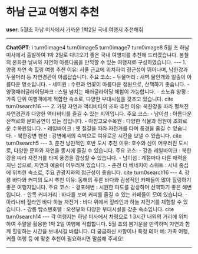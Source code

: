 # 하남 근교 여행지 추천

**user**:
5월초 하남 미사에서 가까운 1박2일 국내 여행지 추천해줘

---

**ChatGPT**:
i turn0image4 turn0image5 turn0image7 turn0image8 5월 초 하남 미사에서 출발하여 1박 2일로 다녀오기 좋은 국내 여행지를 추천해 드리겠습니다. 봄철의 온화한 날씨와 자연의 아름다움을 만끽할 수 있는 여행지로 구성하였습니다. --- 1. 양평 자연 속 힐링 여행 추천 이유: 서울 근교에 위치하여 접근성이 뛰어나며, 남한강과 두물머리 등 자연경관이 아름답습니다. 주요 코스: - 두물머리 : 새벽 물안개와 일출이 아름다운 명소입니다. - 세미원 : 수련과 연꽃이 아름다운 정원으로, 산책하기 좋습니다. - 양평패러글라이딩파크 : 스릴 넘치는 패러글라이딩 체험이 가능합니다. - 소노휴 양평 : 가족 단위 여행객에게 적합한 숙소로, 다양한 부대시설을 갖추고 있습니다. cite turn0search16 --- 2. 가평 자연과 액티비티의 조화 추천 이유: 북한강을 따라 펼쳐진 자연경관과 다양한 액티비티를 즐길 수 있는 지역입니다. 주요 코스: - 남이섬 : 아름다운 산책로와 문화공연이 있는 섬입니다. - 아침고요수목원 : 다양한 식물과 정원이 조화로운 수목원입니다. - 레일바이크 : 옛 철길을 따라 자전거를 타며 풍경을 즐길 수 있습니다. - 북한강변 펜션 : 강변에서의 숙박으로 여유로운 시간을 보낼 수 있습니다. cite turn0search5 --- 3. 춘천 낭만적인 호반 도시 추천 이유: 호수와 산이 어우러진 도시로, 다양한 문화와 자연을 동시에 즐길 수 있습니다. 주요 코스: - 강촌 레일바이크 : 북한강을 따라 자전거를 타며 풍경을 감상할 수 있습니다. - 남이섬 : 계절마다 다른 매력을 지닌 섬으로, 자연과 예술이 어우러져 있습니다. - 춘천 더 베네치아 스위트 : 시내 중심에 위치한 숙소로, 주요 관광지와의 접근성이 좋습니다. cite turn0search16 --- 4. 강릉 바다와 커피의 도시 추천 이유: 동해의 푸른 바다와 감성적인 카페들이 많아 힐링하기 좋은 여행지입니다. 주요 코스: - 경포해변 : 시원한 파도를 감상하며 산책하기 좋은 해변입니다. - 안목 커피거리 : 바다를 보며 커피를 즐길 수 있는 카페들이 모여 있습니다. - 아라나비 짚라인 바다 하늘 자전거 : 바다 위에서 짚라인과 하늘 자전거를 체험할 수 있습니다. - 강릉 탑스텐호텔 : 오션뷰와 다양한 부대시설을 갖춘 숙소입니다. cite turn0search14 --- 각 여행지는 하남 미사에서 차량으로 1 3시간 내외의 거리에 위치하여 주말을 활용한 1박 2일 여행에 적합합니다. 5월 초의 봄기운을 만끽하며 자연과 함께 힐링하는 시간을 보내시길 바랍니다. 더 궁금하신 사항이나 특정 테마 예: 가족 여행, 커플 여행 등 에 맞춘 추천이 필요하시면 말씀해 주세요!

---


